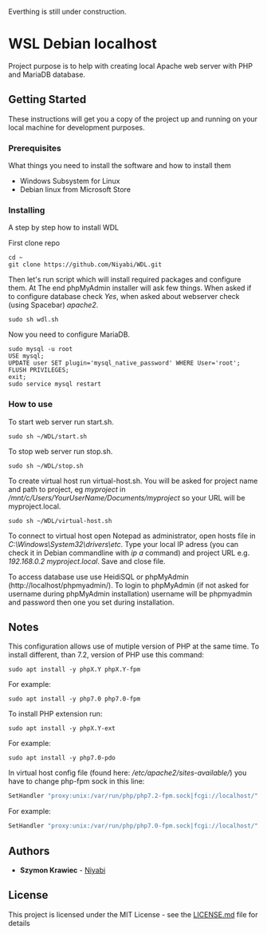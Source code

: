 Everthing is still under construction.

# WSL Debian localhost

Project purpose is to help with creating local Apache web server with PHP and MariaDB database.

## Getting Started

These instructions will get you a copy of the project up and running on your local machine for development purposes. 

### Prerequisites

What things you need to install the software and how to install them


* Windows Subsystem for Linux
* Debian linux from Microsoft Store

### Installing

A step by step how to install WDL

First clone repo

```shell
cd ~
git clone https://github.com/Niyabi/WDL.git
```

Then let's run script which will install required packages and configure them. At The end phpMyAdmin installer will ask few things. When asked if to configure database check *Yes*, when asked about webserver check (using Spacebar) *apache2*. 

```shell
sudo sh wdl.sh
```
Now you need to configure MariaDB.

```
sudo mysql -u root
USE mysql;
UPDATE user SET plugin='mysql_native_password' WHERE User='root';
FLUSH PRIVILEGES;
exit;
sudo service mysql restart
```

### How to use

To start web server run start.sh.

```shell
sudo sh ~/WDL/start.sh
```

To stop web server run stop.sh.

```shell
sudo sh ~/WDL/stop.sh
```

To create virtual host run virtual-host.sh. You will be asked for project name and path to project, eg *myproject* in */mnt/c/Users/YourUserName/Documents/myproject* so your URL will be myproject.local.

```shell
sudo sh ~/WDL/virtual-host.sh
```

To connect to virtual host open Notepad as administrator, open hosts file in *C:\Windows\System32\drivers\etc*. Type your local IP adress (you can check it in Debian commandline with *ip a* command) and project URL e.g. *192.168.0.2 myproject.local*. Save and close file.

To access database use use HeidiSQL or phpMyAdmin (http://localhost/phpmyadmin/). To login to phpMyAdmin (if not asked for username during phpMyAdmin installation) username will be phpmyadmin and password then one you set during installation.

## Notes

This configuration allows use of mutiple version of PHP at the same time. To install different, than 7.2, version of PHP use this command:

```shell
sudo apt install -y phpX.Y phpX.Y-fpm
```

For example:

```shell
sudo apt install -y php7.0 php7.0-fpm
```

To install PHP extension run:

```shell
sudo apt install -y phpX.Y-ext
```

For example:

```shell
sudo apt install -y php7.0-pdo
```

In virtual host config file (found here: */etc/apache2/sites-available/*) you have to change php-fpm sock in this line:

```apache
SetHandler "proxy:unix:/var/run/php/php7.2-fpm.sock|fcgi://localhost/"
```

For example:

```apache
SetHandler "proxy:unix:/var/run/php/php7.0-fpm.sock|fcgi://localhost/"
```

## Authors

* **Szymon Krawiec** - [Niyabi](https://github.com/Niyabi)

## License

This project is licensed under the MIT License - see the [LICENSE.md](LICENSE.md) file for details